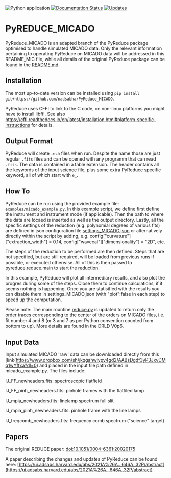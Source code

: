 ![Python application](https://github.com/nadsabha/PyReduce_MICADO/workflows/Python%20application/badge.svg)
[![Documentation Status](https://readthedocs.org/projects/pyreduce-astro/badge/?version=latest)](https://pyreduce-astro.readthedocs.io/en/latest/?badge=latest)
[![Updates](https://pyup.io/repos/github/nadsabha/PyReduce_MICADO/shield.svg)](https://pyup.io/repos/github/nadsabha/PyReduce_MICADO/)

# PyREDUCE_MICADO

PyReduce_MICADO is an adapted branch of the PyReduce package optimised to handle simulated MICADO data. Only the relevant information pertaining to operating PyReduce on MICADO data will be addressed in this README_MIC file, while all details of the original PyReduce package can be found in the [README.md](https://github.com/nadsabha/PyReduce_MICADO/blob/master/README.md).




Installation
------------

The most up-to-date version can be installed using ``pip install git+https://github.com/nadsabha/PyReduce_MICADO``. 

PyReduce uses CFFI to link to the C code, on non-linux platforms you might have to install libffi.
See also https://cffi.readthedocs.io/en/latest/installation.html#platform-specific-instructions for details.

Output Format
-------------
PyReduce will create ``.ech`` files when run. Despite the name those are just regular ``.fits`` files and can be opened with any programm that can read ``.fits``. The data is contained in a table extension. The header contains all the keywords of the input science file, plus some extra PyReduce specific keyword, all of which start with ``e_``. 

How To
------
PyReduce can be run using the provided example file:
``examples/micado_example.py``.
In this example script, we define first define the instrument and instrument mode (if applicable). Then the path to where the data are locaed is inserted as well as the output directory. Lastly, all the specific settings of the reduction (e.g. polynomial degrees of various fits) are defined in json configuration file [settings_MICADO.json](https://github.com/nadsabha/PyReduce_MICADO/blob/master/pyreduce/settings/settings_MICADO.json) or alternatively directly within the script by adding, e.g. config["curvature"]["extraction_width"] = 0.14, config["wavecal"]["dimensionality"] = "2D", etc. 

The steps of the reduction to be  performed are then defined. Steps that are not specified, but are still required, will be loaded from previous runs if possible, or executed otherwise.
All of this is then passed to pyreduce.reduce.main to start the reduction.

In this example, PyReduce will plot all intermediary results, and also plot the progres during some of the steps. Close them to continue calculations, if it seems nothing is happening. Once you are statisified with the results you can disable them in settings_MICADO.json (with "plot":false in each step) to speed up the computation.

Please note: The main rountine [reduce.py](https://github.com/nadsabha/PyReduce_MICADO/blob/master/pyreduce/reduce.py) is updated to return only the order traces corresponding to the center of the orders on MICADO files, i.e. fit number 4 and 8 (or 3 and 7 as per Python convention counted from bottom to up). More details are found in the DRLD V0p6.


Input Data
------
Input simulated MICADO 'raw' data  can be downloaded directly from this [link\(https://www.dropbox.com/sh/jkqgahwiypy4gd2/AABsDgdf3yP3JxvDMq1wYffxa?dl=0) and placed in the input file path defined in micado_example.py. The files include:

IJ_FF_newheaders.fits: spectroscopic flatfield

IJ_FF_pinh_newheaders.fits: pinhole frames with the flatfiled lamp

IJ_mpia_newheaders.fits: linelamp spectrum full slit

IJ_mpia_pinh_newheaders.fits: pinhole frame with the line lamps

IJ_freqcomb_newheaders.fits: frequency comb spectrum ("science" target)



Papers
------
The original REDUCE paper: [doi:10.1051/0004-6361:20020175](https://doi.org/10.1051/0004-6361:20020175)

A paper describing the changes and updates of PyReduce can be found here: [https://ui.adsabs.harvard.edu/abs/2021A%26A...646A..32P/abstract](https://ui.adsabs.harvard.edu/abs/2021A%26A...646A..32P/abstract)
